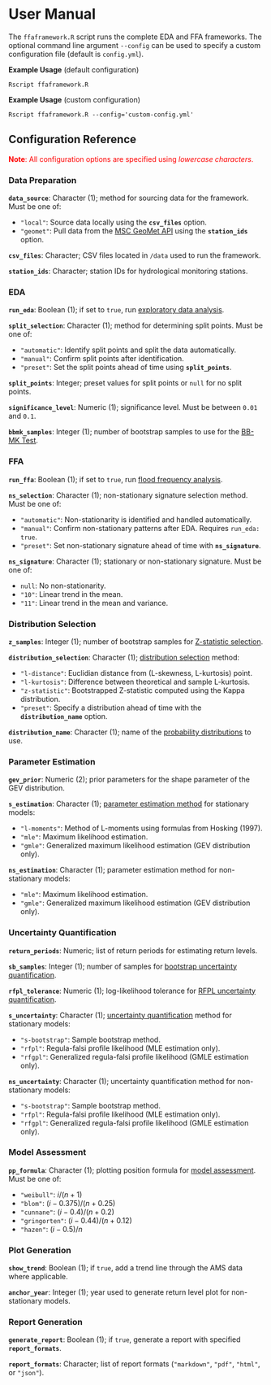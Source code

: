 # User Manual

The `ffaframework.R` script runs the complete EDA and FFA frameworks. 
The optional command line argument `--config` can be used to specify a custom configuration file (default is `config.yml`). 

**Example Usage** (default configuration)

```
Rscript ffaframework.R
```

**Example Usage** (custom configuration)

```
Rscript ffaframework.R --config='custom-config.yml'
```

## Configuration Reference

<p style="color: red;"><b>Note</b>: All configuration options are specified using <i>lowercase characters</i>.</p>

### Data Preparation

**`data_source`**: Character (1); method for sourcing data for the framework. Must be one of:

- `"local"`: Source data locally using the **`csv_files`** option.
- `"geomet"`: Pull data from the [MSC GeoMet API](https://www.canada.ca/en/environment-climate-change/services/weather-general-tools-resources/weather-tools-specialized-data/msc-geomet-api-geospatial-web-services.html) using the **`station_ids`** option.

**`csv_files`**: Character; CSV files located in `/data` used to run the framework.

**`station_ids`**: Character; station IDs for hydrological monitoring stations.

### EDA

**`run_eda`**: Boolean (1); if set to `true`, run [exploratory data analysis](eda.md).

**`split_selection`**: Character (1); method for determining split points. Must be one of:

- `"automatic"`: Identify split points and split the data automatically.
- `"manual"`: Confirm split points after identification.
- `"preset"`: Set the split points ahead of time using **`split_points`**.

**`split_points`**: Integer; preset values for split points or `null` for no split points. 

**`significance_level`**: Numeric (1); significance level. Must be between `0.01` and `0.1`.

**`bbmk_samples`**: Integer (1); number of bootstrap samples to use for the [BB-MK Test](eda.md/#bb-mk-test).

### FFA

**`run_ffa`**: Boolean (1); if set to `true`, run [flood frequency analysis](frequency-analysis.md).

**`ns_selection`**: Character (1); non-stationary signature selection method. Must be one of:  

- `"automatic"`: Non-stationarity is identified and handled automatically.
- `"manual"`: Confirm non-stationary patterns after EDA. Requires `run_eda: true`.
- `"preset"`: Set non-stationary signature ahead of time with **`ns_signature`**.

**`ns_signature`**: Character (1); stationary or non-stationary signature. Must be one of:

- `null`: No non-stationarity.
- `"10"`: Linear trend in the mean.
- `"11"`: Linear trend in the mean and variance.

### Distribution Selection

**`z_samples`**: Integer (1); number of bootstrap samples for [Z-statistic selection](model-selection.md#z-statistic).

**`distribution_selection`**: Character (1); [distribution selection](model-selection.md) method:

- `"l-distance"`: Euclidian distance from (L-skewness, L-kurtosis) point.
- `"l-kurtosis"`: Difference between theoretical and sample L-kurtosis. 
- `"z-statistic"`: Bootstrapped Z-statistic computed using the Kappa distribution.
- `"preset"`: Specify a distribution ahead of time with the **`distribution_name`** option.

**`distribution_name`**: Character (1); name of the [probability distributions](distributions.md) to use.

### Parameter Estimation

**`gev_prior`**: Numeric (2); prior parameters for the shape parameter of the GEV distribution.

**`s_estimation`**: Character (1); [parameter estimation method](parameter-estimation.md) for stationary models:

- `"l-moments"`: Method of L-moments using formulas from Hosking (1997).
- `"mle"`: Maximum likelihood estimation.
- `"gmle"`: Generalized maximum likelihood estimation (GEV distribution only).

**`ns_estimation`**: Character (1); parameter estimation method for non-stationary models:

- `"mle"`: Maximum likelihood estimation.
- `"gmle"`: Generalized maximum likelihood estimation (GEV distribution only).

### Uncertainty Quantification

**`return_periods`**: Numeric; list of return periods for estimating return levels.

**`sb_samples`**: Integer (1); number of samples for [bootstrap uncertainty quantification](uncertainty-quantification.md#sample-bootstrap).

**`rfpl_tolerance`**: Numeric (1); log-likelihood tolerance for [RFPL uncertainty quantification](uncertainty-quantification.md#regula-falsi-profile-likelihood-rfpl).

**`s_uncertainty`**: Character (1); [uncertainty quantification](uncertainty-quantification.md) method for stationary models:

- `"s-bootstrap"`: Sample bootstrap method.
- `"rfpl"`: Regula-falsi profile likelihood (MLE estimation only).
- `"rfgpl"`: Generalized regula-falsi profile likelihood (GMLE estimation only).

**`ns_uncertainty`**: Character (1); uncertainty quantification method for non-stationary models:

- `"s-bootstrap"`: Sample bootstrap method.
- `"rfpl"`: Regula-falsi profile likelihood (MLE estimation only).
- `"rfgpl"`: Generalized regula-falsi profile likelihood (GMLE estimation only).

### Model Assessment

**`pp_formula`**: Character (1); plotting position formula for [model assessment](model-assessment.md). Must be one of: 

- `"weibull"`: $i / (n + 1)$
- `"blom"`: $(i - 0.375) / (n + 0.25)$
- `"cunnane"`: $(i - 0.4) / (n + 0.2)$
- `"gringorten"`: $(i - 0.44) / (n + 0.12)$
- `"hazen"`: $(i - 0.5) / n$

### Plot Generation

**`show_trend`**: Boolean (1); if `true`, add a trend line through the AMS data where applicable. 

**`anchor_year`**: Integer (1); year used to generate return level plot for non-stationary models. 

### Report Generation

**`generate_report`**: Boolean (1); if `true`, generate a report with specified **`report_formats`**.

**`report_formats`**: Character; list of report formats (`"markdown"`, `"pdf"`, `"html"`, or `"json"`).

